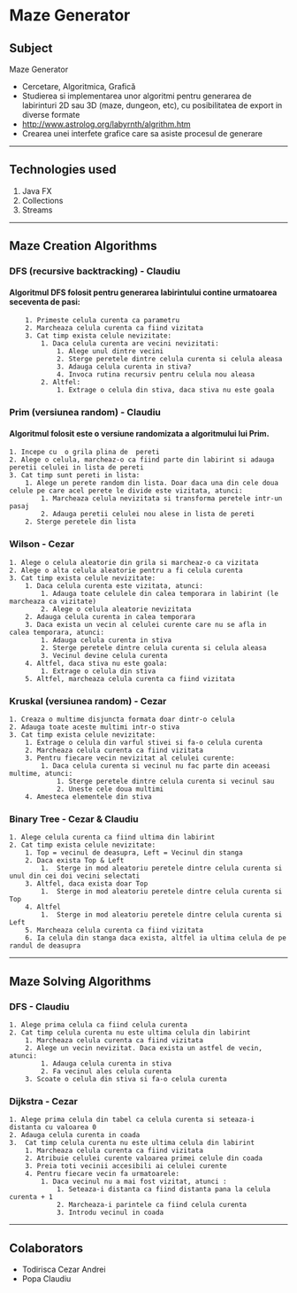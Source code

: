 # Maze Generator


## Subject
Maze Generator
- Cercetare, Algoritmica, Grafică
- Studierea si implementarea unor algoritmi pentru generarea de labirinturi 2D sau 3D (maze, dungeon, etc), cu posibilitatea de export in diverse formate
- http://www.astrolog.org/labyrnth/algrithm.htm
- Crearea unei interfete grafice care sa asiste procesul de generare

---
## Technologies used
1.  Java FX
2.  Collections 
3.  Streams
---
## Maze Creation Algorithms

### DFS (recursive backtracking) - Claudiu
  #### Algoritmul DFS folosit pentru generarea labirintului contine urmatoarea seceventa de pasi:
        1. Primeste celula curenta ca parametru
        2. Marcheaza celula curenta ca fiind vizitata
        3. Cat timp exista celule nevizitate:
            1. Daca celula curenta are vecini nevizitati:
                1. Alege unul dintre vecini
                2. Sterge peretele dintre celula curenta si celula aleasa
                3. Adauga celula curenta in stiva?
                4. Invoca rutina recursiv pentru celula nou aleasa
            2. Altfel:
                1. Extrage o celula din stiva, daca stiva nu este goala

### Prim (versiunea random) - Claudiu
 #### Algoritmul  folosit este o versiune randomizata a algoritmului lui Prim.
    1. Incepe cu  o grila plina de  pereti
    2. Alege o celula, marcheaz-o ca fiind parte din labirint si adauga peretii celulei in lista de pereti
    3. Cat timp sunt pereti in lista:
        1. Alege un perete random din lista. Doar daca una din cele doua celule pe care acel perete le divide este vizitata, atunci:
            1. Marcheaza celula nevizitata si transforma peretele intr-un pasaj
            2. Adauga peretii celulei nou alese in lista de pereti
        2. Sterge peretele din lista


### Wilson - Cezar
    1. Alege o celula aleatorie din grila si marcheaz-o ca vizitata
    2. Alege o alta celula aleatorie pentru a fi celula curenta
    3. Cat timp exista celule nevizitate:
        1. Daca celula curenta este vizitata, atunci:
            1. Adauga toate celulele din calea temporara in labirint (le marcheaza ca vizitate)
            2. Alege o celula aleatorie nevizitata
        2. Adauga celula curenta in calea temporara
        3. Daca exista un vecin al celulei curente care nu se afla in calea temporara, atunci:
            1. Adauga celula curenta in stiva
            2. Sterge peretele dintre celula curenta si celula aleasa
            3. Vecinul devine celula curenta
        4. Altfel, daca stiva nu este goala:
            1. Extrage o celula din stiva
        5. Altfel, marcheaza celula curenta ca fiind vizitata   

### Kruskal (versiunea random) - Cezar
    1. Creaza o multime disjuncta formata doar dintr-o celula
    2. Adauga toate aceste multimi intr-o stiva
    3. Cat timp exista celule nevizitate:
        1. Extrage o celula din varful stivei si fa-o celula curenta
        2. Marcheaza celula curenta ca fiind vizitata
        3. Pentru fiecare vecin nevizitat al celulei curente: 
            1. Daca celula curenta si vecinul nu fac parte din aceeasi multime, atunci:
                1. Sterge peretele dintre celula curenta si vecinul sau
                2. Uneste cele doua multimi
        4. Amesteca elementele din stiva

### Binary Tree - Cezar & Claudiu
    1. Alege celula curenta ca fiind ultima din labirint
    2. Cat timp exista celule nevizitate:
        1. Top = vecinul de deasupra, Left = Vecinul din stanga
        2. Daca exista Top & Left
            1.  Sterge in mod aleatoriu peretele dintre celula curenta si  unul din cei doi vecini selectati
        3. Altfel, daca exista doar Top
            1.  Sterge in mod aleatoriu peretele dintre celula curenta si Top
        4. Altfel
            1.  Sterge in mod aleatoriu peretele dintre celula curenta si Left
        5. Marcheaza celula curenta ca fiind vizitata
        6. Ia celula din stanga daca exista, altfel ia ultima celula de pe randul de deasupra
---
## Maze Solving Algorithms

### DFS - Claudiu
    1. Alege prima celula ca fiind celula curenta
    2. Cat timp celula curenta nu este ultima celula din labirint
        1. Marcheaza celula curenta ca fiind vizitata
        2. Alege un vecin nevizitat. Daca exista un astfel de vecin, atunci:
            1. Adauga celula curenta in stiva
            2. Fa vecinul ales celula curenta
        3. Scoate o celula din stiva si fa-o celula curenta

### Dijkstra - Cezar
    1. Alege prima celula din tabel ca celula curenta si seteaza-i distanta cu valoarea 0
    2. Adauga celula curenta in coada
    3.  Cat timp celula curenta nu este ultima celula din labirint
        1. Marcheaza celula curenta ca fiind vizitata
        2. Atribuie celulei curente valoarea primei celule din coada
        3. Preia toti vecinii accesibili ai celulei curente
        4. Pentru fiecare vecin fa urmatoarele:
            1. Daca vecinul nu a mai fost vizitat, atunci :
                1. Seteaza-i distanta ca fiind distanta pana la celula curenta + 1
                2. Marcheaza-i parintele ca fiind celula curenta
                3. Introdu vecinul in coada
---
## Colaborators
- Todirisca Cezar Andrei
- Popa Claudiu

